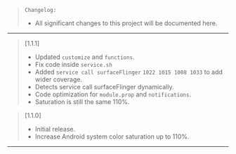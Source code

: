 > `Changelog:`
> - All significant changes to this project will be documented here.
---

> [1.1.1]
>
> - Updated `customize` and `functions`.
> - Fix code inside `service.sh`
> - Added `service call surfaceFlinger` `1022 1015 1008 1033` to add wider coverage.
> - Detects service call surfaceFlinger dynamically.
> - Code optimization for `module.prop` and `notifications`.
> - Saturation is still the same 110%.

> [1.1.0]
>
> - Initial release.
> - Increase Android system color saturation up to 110%.
---